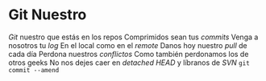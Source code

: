 # Git Nuestro

*Git* nuestro que estás en los repos Comprimidos sean tus *commits* Venga a nosotros tu *log*
En el local como en el *remote* Danos hoy nuestro *pull* de cada día Perdona nuestros *conflictos*
Como también perdonamos los de otros geeks No nos dejes caer en *detached HEAD*
y líbranos de *SVN*
`git commit --amend`
